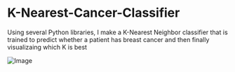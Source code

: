 # K-Nearest-Cancer-Classifier

Using several Python libraries, I make a K-Nearest Neighbor classifier that is trained to predict whether a patient has breast cancer and then finally visualizaing which K is best


![Image](https://github.com/alamb15/K-Nearest-Cancer-Classifier/assets/101286106/e2344be5-d449-4e8c-b93f-9d50f1146fb7)
